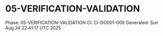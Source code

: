 # 05-VERIFICATION-VALIDATION
Phase: 05-VERIFICATION-VALIDATION
CI: CI-DO001-009
Generated: Sun Aug 24 22:41:17 UTC 2025
